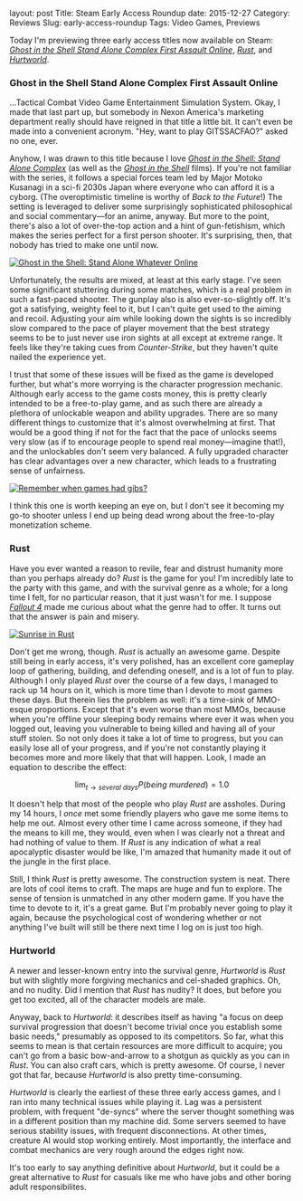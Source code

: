 layout: post
Title: Steam Early Access Roundup
date: 2015-12-27
Category: Reviews
Slug: early-access-roundup
Tags: Video Games, Previews

Today I'm previewing three early access titles now available on Steam:
_[Ghost in the Shell Stand Alone Complex First Assault Online](http://store.steampowered.com/app/369200)_,
_[Rust](http://store.steampowered.com/app/252490/)_, and
_[Hurtworld](http://store.steampowered.com/app/393420)_.

### Ghost in the Shell Stand Alone Complex First Assault Online
...Tactical Combat Video Game Entertainment Simulation System. Okay, I made that
last part up, but somebody in Nexon America's marketing department really should
have reigned in that title a little bit. It can't even be made into a convenient
acronym. "Hey, want to play GITSSACFAO?" asked no one, ever.

Anyhow, I was drawn to this title because I love <em><a href="https://en.wikipedia.org/wiki/Ghost_in_the_Shell:_Stand_Alone_Complex">
Ghost in the Shell: Stand Alone Complex</a></em>
(as well as the
<em><a href="https://en.wikipedia.org/wiki/Ghost_in_the_Shell_%28film%29">Ghost in the Shell</a></em>
films). If you're not familiar with the series, it follows a special forces team
led by Major Motoko Kusanagi in a sci-fi 2030s Japan where everyone who can
afford it is a cyborg.  (The overoptimistic timeline is worthy of _Back to the
Future_!) The setting is leveraged to deliver some surprisingly sophisticated
philosophical and social commentary&mdash;for an anime, anyway. But more to the
point, there's also a lot of over-the-top action and a hint of gun-fetishism,
which makes the series perfect for a first person shooter. It's surprising,
then, that nobody has tried to make one until now.

[![Ghost in the Shell: Stand Alone Whatever
Online](http://files.mlindgren.ca/images/gits1_thumb.jpg)](http://files.mlindgren.ca/images/gits1.jpg)

Unfortunately, the results are mixed, at least at this early stage. I've seen
some significant stuttering during some matches, which is a real problem in such
a fast-paced shooter. The gunplay also is also ever-so-slightly off. It's got a
satisfying, weighty feel to it, but I can't quite get used to the aiming and
recoil. Adjusting your aim while looking down the sights is so incredibly slow
compared to the pace of player movement that the best strategy seems to be to
just never use iron sights at all except at extreme range. It feels like they're
taking cues from _Counter-Strike_, but they haven't quite nailed the experience
yet.

I trust that some of these issues will be fixed as the game is developed
further, but what's more worrying is the character progression mechanic.
Although early access to the game costs money, this is pretty clearly intended
to be a free-to-play game, and as such there are already a plethora of
unlockable weapon and ability upgrades. There are so many different things to
customize that it's almost overwhelming at first. That would be a good thing if
not for the fact that the pace of unlocks seems very slow (as if to encourage
people to spend real money—imagine that!), and the unlockables don't seem very
balanced. A fully upgraded character has clear advantages over a new character,
which leads to a frustrating sense of unfairness.

[![Remember when games had
gibs?](http://files.mlindgren.ca/images/gits2_thumb.jpg)](http://files.mlindgren.ca/images/gits2.jpg)

I think this one is worth keeping an eye on, but I don't see it becoming my
go-to shooter unless I end up being dead wrong about the free-to-play
monetization scheme.
<!-- PELICAN_END_SUMMARY -->

### Rust
Have you ever wanted a reason to revile, fear and distrust humanity more
than you perhaps already do? _Rust_ is the game for you! I'm
incredibly late to the party with this game, and with the survival genre as a
whole; for a long time I felt, for no particular reason, that it just wasn't for
me. I suppose
_[Fallout 4](http://blog.mlindgren.ca/entry/2015/12/20/game-review-fallout-4/)_
made me curious about what the genre had to offer. It turns out that
the answer is pain and misery.

[![Sunrise in Rust](http://files.mlindgren.ca/images/rust_thumb.jpg)](http://files.mlindgren.ca/images/rust.jpg)

Don't get me wrong, though. _Rust_ is actually an awesome game. Despite
still being in early access, it's very polished, has an excellent core
gameplay loop of gathering, building, and defending oneself, and is a lot
of fun to play. Although I only played _Rust_ over the course of a few
days, I managed to rack up 14 hours on it, which is more time than I
devote to most games these days. But therein lies the problem as well:
it's a time-sink of MMO-esque proportions. Except that it's even worse
than most MMOs, because when you're offline your sleeping body remains
where ever it was when you logged out, leaving you vulnerable to being
killed and having all of your stuff stolen. So not only does it take a lot
of time to progress, but you can easily lose all of your progress, and if
you're not constantly playing it becomes more and more likely that that will
happen. Look, I made an equation to describe the effect:

$$ \lim_{t \to several\ days} P(being\ murdered) = 1.0 $$ 

It doesn't help that most of the people who play _Rust_ are assholes.
During my 14 hours, I _once_ met some friendly players who gave me some
items to help me out. Almost every other time I came across someone, if
they had the means to kill me, they would, even when I was clearly not a
threat and had nothing of value to them. If _Rust_ is any indication of what a
real apocalyptic disaster would be like, I'm amazed that humanity made it out of
the jungle in the first place.

Still, I think _Rust_ is pretty awesome. The construction system is
neat. There are lots of cool items to craft. The maps are huge and fun
to explore. The sense of tension is unmatched in any other modern game.
If you have the time to devote to it, it's a great game. But I'm
probably never going to play it again, because the psychological cost
of wondering whether or not anything I've built will still be there
next time I log on is just too high.

### Hurtworld
A newer and lesser-known entry into the survival genre, _Hurtworld_ is
_Rust_ but with slightly more forgiving mechanics and cel-shaded
graphics. Oh, and no nudity. Did I mention that _Rust_ has nudity? It
does, but before you get too excited, all of the character models are
male. 

Anyway, back to _Hurtworld_: it describes itself as having "a focus
on deep survival progression that doesn't become trivial once you
establish some basic needs," presumably as opposed to its
competitors.  So far, what this seems to mean is that certain
resources are more difficult to acquire; you can't go from a basic
bow-and-arrow to a shotgun as quickly as you can in _Rust_. You can
also craft cars, which is pretty awesome. Of course, I never got that
far, because _Hurtworld_ is also pretty time-consuming. 

_Hurtworld_ is clearly the earliest of these three early access
games, and I ran into many technical issues while playing it. Lag
was a persistent problem, with frequent "de-syncs" where the server
thought something was in a different position than my machine did.
Some servers seemed to have serious stability issues, with frequent
disconnections. At other times, creature AI would stop working
entirely. Most importantly, the interface and combat mechanics are
very rough around the edges right now. 

It's too early to say anything definitive about _Hurtworld_, but it
could be a great alternative to _Rust_ for casuals like me who have
jobs and other boring adult responsibilites. 
